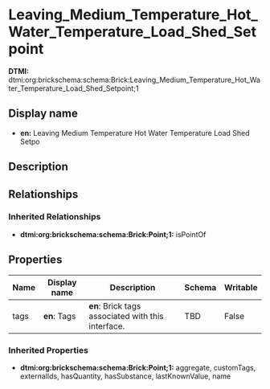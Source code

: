 # Leaving_Medium_Temperature_Hot_Water_Temperature_Load_Shed_Setpoint
**DTMI:** dtmi:org:brickschema:schema:Brick:Leaving_Medium_Temperature_Hot_Water_Temperature_Load_Shed_Setpoint;1
## Display name
- **en:** Leaving Medium Temperature Hot Water Temperature Load Shed Setpo
## Description
## Relationships
### Inherited Relationships
* **dtmi:org:brickschema:schema:Brick:Point;1:** isPointOf
## Properties
|Name|Display name|Description|Schema|Writable|
|-|-|-|-|-|
|tags|**en**: Tags|**en**: Brick tags associated with this interface.|TBD|False|
### Inherited Properties
* **dtmi:org:brickschema:schema:Brick:Point;1:** aggregate, customTags, externalIds, hasQuantity, hasSubstance, lastKnownValue, name
